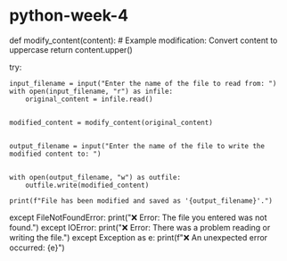 # python-week-4
def modify_content(content):
    # Example modification: Convert content to uppercase
    return content.upper()

try:
    
    input_filename = input("Enter the name of the file to read from: ")
    with open(input_filename, "r") as infile:
        original_content = infile.read()

    
    modified_content = modify_content(original_content)

  
    output_filename = input("Enter the name of the file to write the modified content to: ")

    
    with open(output_filename, "w") as outfile:
        outfile.write(modified_content)

    print(f"File has been modified and saved as '{output_filename}'.")

except FileNotFoundError:
    print("❌ Error: The file you entered was not found.")
except IOError:
    print("❌ Error: There was a problem reading or writing the file.")
except Exception as e:
    print(f"❌ An unexpected error occurred: {e}")
